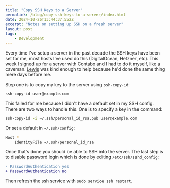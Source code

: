 ```yaml
---
title: "Copy SSH Keys to a Server"
permalink: /blog/copy-ssh-keys-to-a-server/index.html
date: 2024-10-26T13:44:37.552Z
excerpt: "Notes on setting up SSH on a fresh server"
layout: post
tags:
    - Development
---
```


Every time I've setup a server in the past decade the SSH keys have been set for me, most hosts I've used do this (DigitalOcean, Hetzner, etc). This week I signed up for a server with Contabo and I had to do it myself, like a caveman. [Lewis](https://lewisdale.dev) was kind enough to help because he'd done the same thing mere days before me.

Step one is to copy my key to the server using `ssh-copy-id`:

```bash
ssh-copy-id user@example.com
```

This failed for me because I didn't have a default set in my SSH config. There are two ways to handle this. One is to specify a key in the command:

```bash
ssh-copy-id -i ~/.ssh/personal_id_rsa.pub user@example.com
```

Or set a default in `~/.ssh/config`:

```bash
Host *
	IdentityFile ~/.ssh/personal_id_rsa
```

Once that's done you should be able to SSH into the server. The last step is to disable password login which is done by editing `/etc/ssh/sshd_config`:

```diff
- PasswordAuthentication yes
+ PasswordAuthentication no
```
 
Then refresh the ssh service with `sudo service ssh restart`.